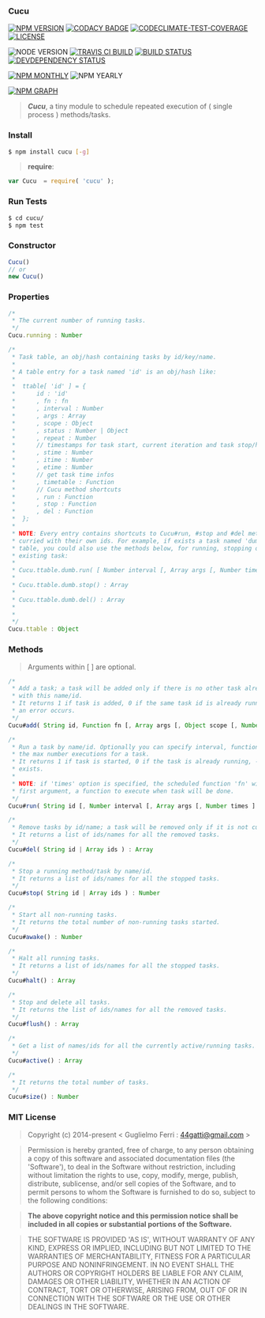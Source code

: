 ### Cucu

[![NPM VERSION](http://img.shields.io/npm/v/cucu.svg?style=flat)](https://www.npmjs.org/package/cucu)
[![CODACY BADGE](https://img.shields.io/codacy/b18ed7d95b0a4707a0ff7b88b30d3def.svg?style=flat)](https://www.codacy.com/public/44gatti/cucu)
[![CODECLIMATE-TEST-COVERAGE](https://img.shields.io/codeclimate/c/rootslab/cucu.svg?style=flat)](https://codeclimate.com/github/rootslab/cucu)
[![LICENSE](http://img.shields.io/badge/license-MIT-blue.svg?style=flat)](https://github.com/rootslab/cucu#mit-license)

![NODE VERSION](https://img.shields.io/node/v/cucu.svg)
[![TRAVIS CI BUILD](http://img.shields.io/travis/rootslab/cucu.svg?style=flat)](http://travis-ci.org/rootslab/cucu)
[![BUILD STATUS](http://img.shields.io/david/rootslab/cucu.svg?style=flat)](https://david-dm.org/rootslab/cucu)
[![DEVDEPENDENCY STATUS](http://img.shields.io/david/dev/rootslab/cucu.svg?style=flat)](https://david-dm.org/rootslab/cucu#info=devDependencies)

[![NPM MONTHLY](http://img.shields.io/npm/dm/cucu.svg?style=flat)](http://npm-stat.com/charts.html?package=cucu)
![NPM YEARLY](https://img.shields.io/npm/dy/cucu.svg)

[![NPM GRAPH](https://nodei.co/npm/cucu.png?downloads=true&downloadRank=true&stars=true)](https://nodei.co/npm/cucu/)

> **_Cucu_**, a tiny module to schedule repeated execution of ( single process ) methods/tasks.

### Install

```bash
$ npm install cucu [-g]
```

> __require__:

```javascript
var Cucu  = require( 'cucu' );
```

### Run Tests

```bash
$ cd cucu/
$ npm test
```

### Constructor

```javascript
Cucu()
// or
new Cucu()
```

### Properties

```javascript
/*
 * The current number of running tasks.
 */
Cucu.running : Number

/*
 * Task table, an obj/hash containing tasks by id/key/name.
 *
 * A table entry for a task named 'id' is an obj/hash like:
 *
 *  ttable[ 'id' ] = {
 *      id : 'id'
 *      , fn : fn
 *      , interval : Number
 *      , args : Array
 *      , scope : Object
 *      , status : Number | Object
 *      , repeat : Number
 *      // timestamps for task start, current iteration and task stop/halt/end.
 *      , stime : Number
 *      , itime : Number
 *      , etime : Number
 *      // get task time infos
 *      , timetable : Function
 *      // Cucu method shortcuts
 *      , run : Function
 *      , stop : Function
 *      , del : Function
 *  };
 *
 * NOTE: Every entry contains shortcuts to Cucu#run, #stop and #del methods, already
 * curried with their own ids. For example, if exists a task named 'dumb' in the task
 * table, you could also use the methods below, for running, stopping or deleting an
 * existing task:
 * 
 * Cucu.ttable.dumb.run( [ Number interval [, Array args [, Number times ] ] ] ) : Number
 *
 * Cucu.ttable.dumb.stop() : Array
 *
 * Cucu.ttable.dumb.del() : Array
 *
 *
 */
Cucu.ttable : Object
```

### Methods

> Arguments within [ ] are optional.

```javascript
/*
 * Add a task; a task will be added only if there is no other task already running
 * with this name/id.
 * It returns 1 if task is added, 0 if the same task id is already running, -1 if
 * an error occurs.
 */
Cucu#add( String id, Function fn [, Array args [, Object scope [, Number interval ] ] ] ) : Number

/*
 * Run a task by name/id. Optionally you can specify interval, function arguments and 
 * the max number executions for a task.
 * It returns 1 if task is started, 0 if the task is already running, -1 if no task
 * exists.
 *
 * NOTE: if 'times' option is specified, the scheduled function 'fn' will get, as the
 * first argument, a function to execute when task will be done.
 */
Cucu#run( String id [, Number interval [, Array args [, Number times ] ] ] ) : Number

/*
 * Remove tasks by id/name; a task will be removed only if it is not currently running.
 * It returns a list of ids/names for all the removed tasks.
 */
Cucu#del( String id | Array ids ) : Array

/*
 * Stop a running method/task by name/id.
 * It returns a list of ids/names for all the stopped tasks.
 */
Cucu#stop( String id | Array ids ) : Number

/*
 * Start all non-running tasks.
 * It returns the total number of non-running tasks started.
 */
Cucu#awake() : Number

/*
 * Halt all running tasks.
 * It returns a list of ids/names for all the stopped tasks.
 */
Cucu#halt() : Array

/*
 * Stop and delete all tasks.
 * It returns the list of ids/names for all the removed tasks.
 */
Cucu#flush() : Array

/*
 * Get a list of names/ids for all the currently active/running tasks.
 */
Cucu#active() : Array

/*
 * It returns the total number of tasks.
 */
Cucu#size() : Number

```

### MIT License

> Copyright (c) 2014-present &lt; Guglielmo Ferri : 44gatti@gmail.com &gt;

> Permission is hereby granted, free of charge, to any person obtaining
> a copy of this software and associated documentation files (the
> 'Software'), to deal in the Software without restriction, including
> without limitation the rights to use, copy, modify, merge, publish,
> distribute, sublicense, and/or sell copies of the Software, and to
> permit persons to whom the Software is furnished to do so, subject to
> the following conditions:

> __The above copyright notice and this permission notice shall be
> included in all copies or substantial portions of the Software.__

> THE SOFTWARE IS PROVIDED 'AS IS', WITHOUT WARRANTY OF ANY KIND,
> EXPRESS OR IMPLIED, INCLUDING BUT NOT LIMITED TO THE WARRANTIES OF
> MERCHANTABILITY, FITNESS FOR A PARTICULAR PURPOSE AND NONINFRINGEMENT.
> IN NO EVENT SHALL THE AUTHORS OR COPYRIGHT HOLDERS BE LIABLE FOR ANY
> CLAIM, DAMAGES OR OTHER LIABILITY, WHETHER IN AN ACTION OF CONTRACT,
> TORT OR OTHERWISE, ARISING FROM, OUT OF OR IN CONNECTION WITH THE
> SOFTWARE OR THE USE OR OTHER DEALINGS IN THE SOFTWARE.
